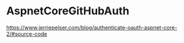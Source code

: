 # AspnetCoreGitHubAuth
https://www.jerriepelser.com/blog/authenticate-oauth-aspnet-core-2/#source-code
